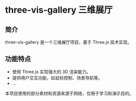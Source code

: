 # three-vis-gallery 三维展厅

## 简介

three-vis-gallery 是一个三维展厅项目，基于 Three.js 技术实现。

## 功能特点

- 使用 Three.js 实现强大的 3D 渲染能力。
- 提供用户交互功能，如鼠标控制、场景导航等。
- ...

本项目使用的部分素材和资源来源于网络，仅用于学习和演示目的。
